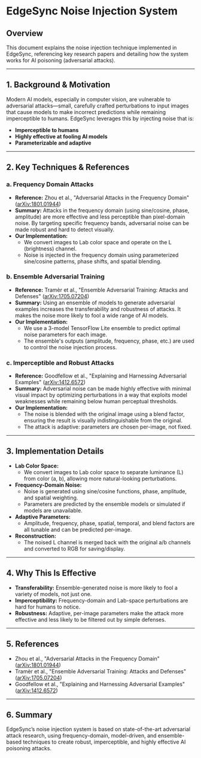 # EdgeSync Noise Injection System

## Overview
This document explains the noise injection technique implemented in EdgeSync, referencing key research papers and detailing how the system works for AI poisoning (adversarial attacks).

---

## 1. Background & Motivation

Modern AI models, especially in computer vision, are vulnerable to adversarial attacks—small, carefully crafted perturbations to input images that cause models to make incorrect predictions while remaining imperceptible to humans. EdgeSync leverages this by injecting noise that is:
- **Imperceptible to humans**
- **Highly effective at fooling AI models**
- **Parameterizable and adaptive**

---

## 2. Key Techniques & References

### a. Frequency Domain Attacks
- **Reference:** Zhou et al., "Adversarial Attacks in the Frequency Domain" ([arXiv:1801.01944](https://arxiv.org/abs/1801.01944))
- **Summary:** Attacks in the frequency domain (using sine/cosine, phase, amplitude) are more effective and less perceptible than pixel-domain noise. By targeting specific frequency bands, adversarial noise can be made robust and hard to detect visually.
- **Our Implementation:**
  - We convert images to Lab color space and operate on the L (brightness) channel.
  - Noise is injected in the frequency domain using parameterized sine/cosine patterns, phase shifts, and spatial blending.

### b. Ensemble Adversarial Training
- **Reference:** Tramèr et al., "Ensemble Adversarial Training: Attacks and Defenses" ([arXiv:1705.07204](https://arxiv.org/abs/1705.07204))
- **Summary:** Using an ensemble of models to generate adversarial examples increases the transferability and robustness of attacks. It makes the noise more likely to fool a wide range of AI models.
- **Our Implementation:**
  - We use a 3-model TensorFlow Lite ensemble to predict optimal noise parameters for each image.
  - The ensemble's outputs (amplitude, frequency, phase, etc.) are used to control the noise injection process.

### c. Imperceptible and Robust Attacks
- **Reference:** Goodfellow et al., "Explaining and Harnessing Adversarial Examples" ([arXiv:1412.6572](https://arxiv.org/abs/1412.6572))
- **Summary:** Adversarial noise can be made highly effective with minimal visual impact by optimizing perturbations in a way that exploits model weaknesses while remaining below human perceptual thresholds.
- **Our Implementation:**
  - The noise is blended with the original image using a blend factor, ensuring the result is visually indistinguishable from the original.
  - The attack is adaptive: parameters are chosen per-image, not fixed.

---

## 3. Implementation Details

- **Lab Color Space:**
  - We convert images to Lab color space to separate luminance (L) from color (a, b), allowing more natural-looking perturbations.
- **Frequency-Domain Noise:**
  - Noise is generated using sine/cosine functions, phase, amplitude, and spatial weighting.
  - Parameters are predicted by the ensemble models or simulated if models are unavailable.
- **Adaptive Parameters:**
  - Amplitude, frequency, phase, spatial, temporal, and blend factors are all tunable and can be predicted per-image.
- **Reconstruction:**
  - The noised L channel is merged back with the original a/b channels and converted to RGB for saving/display.

---

## 4. Why This Is Effective

- **Transferability:** Ensemble-generated noise is more likely to fool a variety of models, not just one.
- **Imperceptibility:** Frequency-domain and Lab-space perturbations are hard for humans to notice.
- **Robustness:** Adaptive, per-image parameters make the attack more effective and less likely to be filtered out by simple defenses.

---

## 5. References
- Zhou et al., "Adversarial Attacks in the Frequency Domain" ([arXiv:1801.01944](https://arxiv.org/abs/1801.01944))
- Tramèr et al., "Ensemble Adversarial Training: Attacks and Defenses" ([arXiv:1705.07204](https://arxiv.org/abs/1705.07204))
- Goodfellow et al., "Explaining and Harnessing Adversarial Examples" ([arXiv:1412.6572](https://arxiv.org/abs/1412.6572))

---

## 6. Summary
EdgeSync’s noise injection system is based on state-of-the-art adversarial attack research, using frequency-domain, model-driven, and ensemble-based techniques to create robust, imperceptible, and highly effective AI poisoning attacks.
